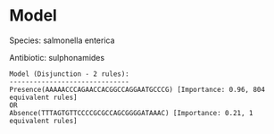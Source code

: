 
# Model

Species: salmonella enterica

Antibiotic: sulphonamides

```
Model (Disjunction - 2 rules):
------------------------------
Presence(AAAAACCCAGAACCACGGCCAGGAATGCCCG) [Importance: 0.96, 804 equivalent rules]
OR
Absence(TTTAGTGTTCCCCGCGCCAGCGGGGATAAAC) [Importance: 0.21, 1 equivalent rules]

```

